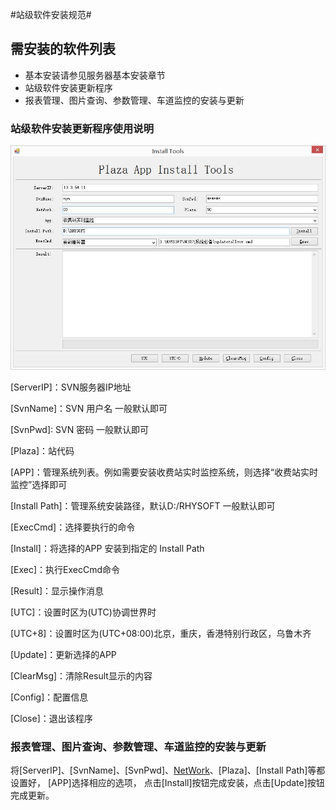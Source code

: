 #站级软件安装规范#

## 需安装的软件列表 ##
 - 基本安装请参见服务器基本安装章节
 - 站级软件安装更新程序
 - 报表管理、图片查询、参数管理、车道监控的安装与更新
 

### 站级软件安装更新程序使用说明 ###

 ![一](./image/Plaza/1.jpg)


[ServerIP]：SVN服务器IP地址

[SvnName]：SVN 用户名 一般默认即可

[SvnPwd]: SVN 密码  一般默认即可

[NetWork]: 路网号

[Plaza]：站代码

[APP]：管理系统列表。例如需要安装收费站实时监控系统，则选择“收费站实时监控”选择即可

[Install Path]：管理系统安装路径，默认D:/RHYSOFT 一般默认即可

[ExecCmd]：选择要执行的命令

[Install]：将选择的APP 安装到指定的 Install Path

[Exec]：执行ExecCmd命令

[Result]：显示操作消息

[UTC]：设置时区为(UTC)协调世界时

[UTC+8]：设置时区为(UTC+08:00)北京，重庆，香港特别行政区，乌鲁木齐

[Update]：更新选择的APP

[ClearMsg]：清除Result显示的内容

[Config]：配置信息

[Close]：退出该程序

### 报表管理、图片查询、参数管理、车道监控的安装与更新 ###
将[ServerIP]、[SvnName]、[SvnPwd]、[NetWork]、[Plaza]、[Install Path]等都设置好，
[APP]选择相应的选项， 点击[Install]按钮完成安装，点击[Update]按钮完成更新。





